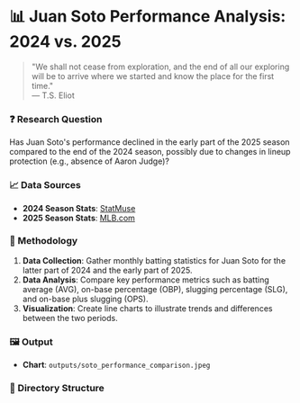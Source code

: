 # 📊 Juan Soto Performance Analysis: 2024 vs. 2025

> "We shall not cease from exploration, and the end of all our exploring will be to arrive where we started and know the place for the first time."  
> — T.S. Eliot

### ❓ Research Question

Has Juan Soto's performance declined in the early part of the 2025 season compared to the end of the 2024 season, possibly due to changes in lineup protection (e.g., absence of Aaron Judge)?

### 📈 Data Sources

- **2024 Season Stats**: [StatMuse](https://www.statmuse.com/mlb/ask/juan-soto-yankees-stats-2024)
- **2025 Season Stats**: [MLB.com](https://www.mlb.com/mets/player/juan-soto-665742)

### 🧾 Methodology

1. **Data Collection**: Gather monthly batting statistics for Juan Soto for the latter part of 2024 and the early part of 2025.
2. **Data Analysis**: Compare key performance metrics such as batting average (AVG), on-base percentage (OBP), slugging percentage (SLG), and on-base plus slugging (OPS).
3. **Visualization**: Create line charts to illustrate trends and differences between the two periods.

### 🖼️ Output

- **Chart**: `outputs/soto_performance_comparison.jpeg`

### 📂 Directory Structure

